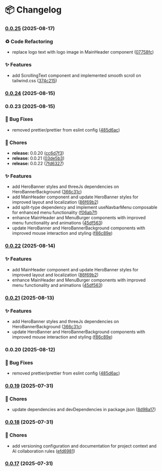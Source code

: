 # 📦 Changelog
### [0.0.25](https://github.com/c5vargas/c5vargas_portfolio/compare/v0.0.24...v0.0.25) (2025-08-17)


### ♻️ Code Refactoring

* replace logo text with logo image in MainHeader component ([07758fc](https://github.com/c5vargas/c5vargas_portfolio/commit/07758fc83e379316707191e031d25c9e30fc55e8))


### ✨ Features

* add ScrollingText component and implemented smooth scroll on tailwind.css ([374c215](https://github.com/c5vargas/c5vargas_portfolio/commit/374c215c984795d832506503e807e077b2a3c97e))

### [0.0.24](https://github.com/c5vargas/c5vargas_portfolio/compare/v0.0.23...v0.0.24) (2025-08-15)

### 0.0.23 (2025-08-15)


### 🐛 Bug Fixes

* removed prettier/prettier from eslint config ([485d6ac](https://github.com/c5vargas/c5vargas_portfolio/commit/485d6acba1f26bc5d1dabe90f88a97063afd5010))


### 🔧 Chores

* **release:** 0.0.20 ([cc6d7f3](https://github.com/c5vargas/c5vargas_portfolio/commit/cc6d7f3306995de393c3cd425f04af4379471ad3))
* **release:** 0.0.21 ([03de5b3](https://github.com/c5vargas/c5vargas_portfolio/commit/03de5b340484794f61ffd81354c023dddb59021d))
* **release:** 0.0.22 ([7fd6327](https://github.com/c5vargas/c5vargas_portfolio/commit/7fd6327eba8535b921d26b0cc8029f4105784caf))


### ✨ Features

* add HeroBanner styles and threeJs dependencies on HeroBannerBackground ([366c31c](https://github.com/c5vargas/c5vargas_portfolio/commit/366c31ce1fcd77477b4fe9dba00c556d322ec047))
* add MainHeader component and update HeroBanner styles for improved layout and localization ([86f69b2](https://github.com/c5vargas/c5vargas_portfolio/commit/86f69b2cca8e578e116ed4df55d3ce0416dc1fae))
* add split-type dependency and implement useNavbarMenu composable for enhanced menu functionality ([f06ab7f](https://github.com/c5vargas/c5vargas_portfolio/commit/f06ab7fa916d6c6903147670c84309468e7762d9))
* enhance MainHeader and MenuBurger components with improved menu functionality and animations ([45df563](https://github.com/c5vargas/c5vargas_portfolio/commit/45df5633bc7fb5bfba451b5d65130492447156c0))
* update HeroBanner and HeroBannerBackground components with improved mouse interaction and styling ([f86c89e](https://github.com/c5vargas/c5vargas_portfolio/commit/f86c89e1d79f5416295e288f9a358938824ab4ea))

### [0.0.22](https://github.com/c5vargas/c5vargas_portfolio/compare/v0.0.21...v0.0.22) (2025-08-14)


### ✨ Features

* add MainHeader component and update HeroBanner styles for improved layout and localization ([86f69b2](https://github.com/c5vargas/c5vargas_portfolio/commit/86f69b2cca8e578e116ed4df55d3ce0416dc1fae))
* enhance MainHeader and MenuBurger components with improved menu functionality and animations ([45df563](https://github.com/c5vargas/c5vargas_portfolio/commit/45df5633bc7fb5bfba451b5d65130492447156c0))

### [0.0.21](https://github.com/c5vargas/c5vargas_portfolio/compare/v0.0.20...v0.0.21) (2025-08-13)


### ✨ Features

* add HeroBanner styles and threeJs dependencies on HeroBannerBackground ([366c31c](https://github.com/c5vargas/c5vargas_portfolio/commit/366c31ce1fcd77477b4fe9dba00c556d322ec047))
* update HeroBanner and HeroBannerBackground components with improved mouse interaction and styling ([f86c89e](https://github.com/c5vargas/c5vargas_portfolio/commit/f86c89e1d79f5416295e288f9a358938824ab4ea))

### 0.0.20 (2025-08-12)

### 🐛 Bug Fixes

- removed prettier/prettier from eslint config ([485d6ac](https://github.com/c5vargas/c5vargas_portfolio/commit/485d6acba1f26bc5d1dabe90f88a97063afd5010))

### [0.0.19](https://github.com/c5vargas/vue3-scalable-kit/compare/v0.0.18...v0.0.19) (2025-07-31)

### 🔧 Chores

- update dependencies and devDependencies in package.json ([8d98a17](https://github.com/c5vargas/vue3-scalable-kit/commit/8d98a1799b2de7c395c99920e4596f16fd5bbca2))

### [0.0.18](https://github.com/c5vargas/vue3-scalable-kit/compare/v0.0.17...v0.0.18) (2025-07-31)

### 🔧 Chores

- add versioning configuration and documentation for project context and AI collaboration rules ([efd6981](https://github.com/c5vargas/vue3-scalable-kit/commit/efd698108a6fd7e57a6184b5939472664ed88ab0))

### [0.0.17](https://github.com/c5vargas/vue3-scalable-kit/compare/v0.0.16...v0.0.17) (2025-07-31)
